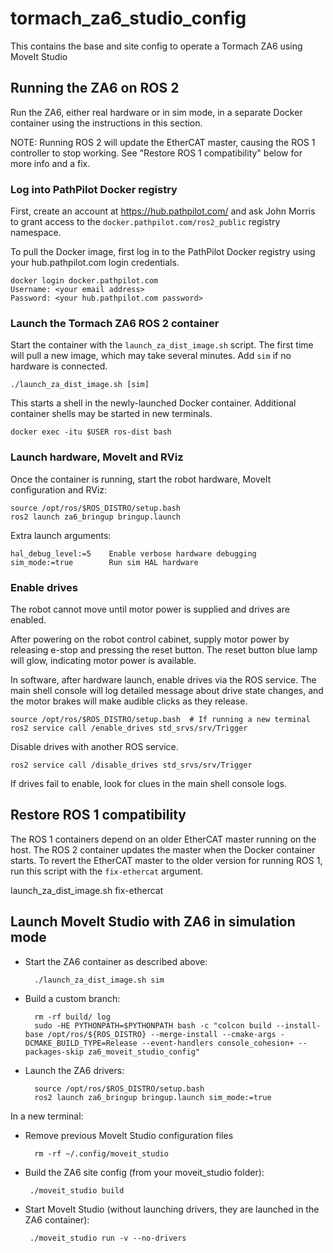 # tormach_za6_studio_config

This contains the base and site config to operate a Tormach ZA6 using
MoveIt Studio

## Running the ZA6 on ROS 2

Run the ZA6, either real hardware or in sim mode, in a separate Docker
container using the instructions in this section.

NOTE:  Running ROS 2 will update the EtherCAT master, causing the ROS
1 controller to stop working.  See "Restore ROS 1 compatibility" below
for more info and a fix.

### Log into PathPilot Docker registry

First, create an account at https://hub.pathpilot.com/ and ask John
Morris to grant access to the `docker.pathpilot.com/ros2_public`
registry namespace.

To pull the Docker image, first log in to the PathPilot Docker
registry using your hub.pathpilot.com login credentials.

    docker login docker.pathpilot.com
    Username: <your email address>
    Password: <your hub.pathpilot.com password>

### Launch the Tormach ZA6 ROS 2 container

Start the container with the `launch_za_dist_image.sh` script.  The
first time will pull a new image, which may take several minutes.  Add
`sim` if no hardware is connected.

    ./launch_za_dist_image.sh [sim]

This starts a shell in the newly-launched Docker container.
Additional container shells may be started in new terminals.

    docker exec -itu $USER ros-dist bash

### Launch hardware, MoveIt and RViz

Once the container is running, start the robot hardware, MoveIt
configuration and RViz:

    source /opt/ros/$ROS_DISTRO/setup.bash
    ros2 launch za6_bringup bringup.launch

Extra launch arguments:

    hal_debug_level:=5    Enable verbose hardware debugging
    sim_mode:=true        Run sim HAL hardware

### Enable drives

The robot cannot move until motor power is supplied and drives are
enabled.

After powering on the robot control cabinet, supply motor power by
releasing e-stop and pressing the reset button.  The reset button
blue lamp will glow, indicating motor power is available.

In software, after hardware launch, enable drives via the ROS
service.  The main shell console will log detailed message about
drive state changes, and the motor brakes will make audible clicks
as they release.

    source /opt/ros/$ROS_DISTRO/setup.bash  # If running a new terminal
    ros2 service call /enable_drives std_srvs/srv/Trigger

Disable drives with another ROS service.

    ros2 service call /disable_drives std_srvs/srv/Trigger

If drives fail to enable, look for clues in the main shell console
logs.

## Restore ROS 1 compatibility

The ROS 1 containers depend on an older EtherCAT master running on
the host.  The ROS 2 container updates the master when the Docker
container starts.  To revert the EtherCAT master to the older
version for running ROS 1, run this script with the `fix-ethercat`
argument.

  launch_za_dist_image.sh fix-ethercat

## Launch MoveIt Studio with ZA6 in simulation mode

- Start the ZA6 container as described above:

        ./launch_za_dist_image.sh sim

- Build a custom branch:

        rm -rf build/ log
        sudo -HE PYTHONPATH=$PYTHONPATH bash -c "colcon build --install-base /opt/ros/${ROS_DISTRO} --merge-install --cmake-args -DCMAKE_BUILD_TYPE=Release --event-handlers console_cohesion+ --packages-skip za6_moveit_studio_config"

- Launch the ZA6 drivers:

        source /opt/ros/$ROS_DISTRO/setup.bash
        ros2 launch za6_bringup bringup.launch sim_mode:=true

In a new terminal:

- Remove previous MoveIt Studio configuration files

        rm -rf ~/.config/moveit_studio

- Build the ZA6 site config (from your moveit_studio folder):

       ./moveit_studio build

- Start MoveIt Studio (without launching drivers, they are launched in the ZA6 container):

       ./moveit_studio run -v --no-drivers